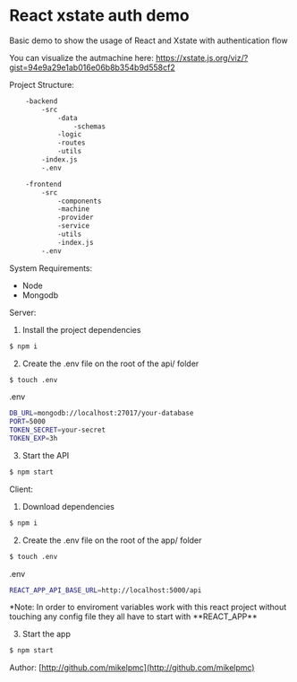 # React xstate auth demo

Basic demo to show the usage of React and Xstate with authentication flow

You can visualize the autmachine here: https://xstate.js.org/viz/?gist=94e9a29e1ab016e06b8b354b9d558cf2

Project Structure:

```sh
    -backend
        -src
            -data
                -schemas
            -logic
            -routes
            -utils
        -index.js
        -.env

    -frontend
        -src
            -components
            -machine
            -provider
            -service
            -utils
            -index.js
        -.env
```

System Requirements:

- Node
- Mongodb

Server:

1. Install the project dependencies

```sh
$ npm i
```

2. Create the .env file on the root of the api/ folder

```sh
$ touch .env
```

.env

```sh
DB_URL=mongodb://localhost:27017/your-database
PORT=5000
TOKEN_SECRET=your-secret
TOKEN_EXP=3h
```

3. Start the API

```sh
$ npm start
```

Client:

1. Download dependencies

```sh
$ npm i
```

2. Create the .env file on the root of the app/ folder

```sh
$ touch .env
```

.env

```sh
REACT_APP_API_BASE_URL=http://localhost:5000/api
```

\*Note: In order to enviroment variables work with this react project without touching any config file they all have to start with \*\*REACT_APP\*\*

3. Start the app

```sh
$ npm start
```

Author: [http://github.com/mikelpmc](http://github.com/mikelpmc)
